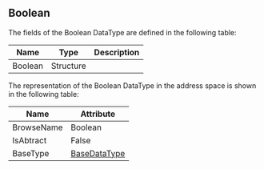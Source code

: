 <!-- datatype -->
## Boolean
<!-- end of description -->
The fields of the Boolean DataType are defined in the following table:  

|Name|Type|Description|
|---|---|---|
|Boolean|Structure||

The representation of the Boolean DataType in the address space is shown in the following table:  

|Name|Attribute|
|---|---|
|BrowseName|Boolean|
|IsAbtract|False|
|BaseType|[BaseDataType](../../../Part3/DataTypes/BaseDataType/readme.md)|

